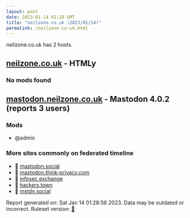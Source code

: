 ```yaml
---
layout: post
date: 2023-01-14 01:28 GMT
title: "neilzone.co.uk (2023/01/14)"
permalink: /neilzone-co-uk.html
---
```


neilzone.co.uk has 2 hosts.

## [neilzone.co.uk](https://neilzone.co.uk) - HTMLy

### No mods found

## [mastodon.neilzone.co.uk](https://mastodon.neilzone.co.uk) - Mastodon 4.0.2 (reports 3 users)

### Mods
 * @admin

### More sites commonly on federated timeline

* 🐘 [mastodon.social](/mastodon-social.html)
* 🐘 [mastodon.think-privacy.com](/mastodon-think-privacy-com.html)
* 🐘 [infosec.exchange](/infosec-exchange.html)
* 🐘 [hackers.town](/hackers-town.html)
* 🐘 [mstdn.social](/mstdn-social.html)

Report generated on: Sat Jan 14 01:28:56 2023. Data may be outdated or incorrect.
Ruleset version: [🧁](/version-cupcake)
